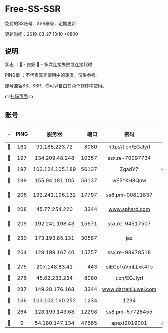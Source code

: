 # Free-SS-SSR

免费的SS账号、SSR账号，定期更新

更新时间：2019-03-27 13:10 +0800

## 说明

状态     ：🙂 - 良好 🙁 - 多次连接失败或连接超时

PING值   ：不代表真实使用中的速度，仅供参考。

账号兼容SS、SSR，你可以自由在两个软件中使用。

👉[扫码页面](https://liesauer.github.io/Free-SS-SSR/)👈

## 账号

|-|PING|服务器|端口|密码|加密方式|区域|
|:----:|:----:|:-----:|-----:|:----:|:----:|:----:|
|🙂|161|91.188.223.72|8080|http://t.cn/EGJIyrl|rc4-md5|RU|
|🙂|197|134.209.48.248|10357|ssx.re-70097734|aes-256-cfb|US|
|🙂|197|103.124.105.189|56137|ZqadY7|chacha20|US|
|🙂|199|155.94.181.105|56137|wE5^XH8Quw|aes-256-cfb|US|
|🙂|206|192.241.196.132|17797|ss8.pm-00811837|aes-256-cfb|US|
|🙂|208|45.77.254.220|3344|www.sphard.com|aes-256-cfb|SG|
|🙂|209|192.241.198.43|15671|ssx.re-94517507|aes-256-cfb|US|
|🙂|230|173.193.85.131|30587|jaz|aes-256-cfb|US|
|🙂|264|128.199.167.40|15757|ssx.re-98978518|aes-256-cfb|SG|
|🙂|275|207.148.83.41|443|oiECpTuVmLLxk4Ts|aes-256-cfb|AU|
|🙂|276|45.62.233.234|8080|t.cn/EGJIyrl|rc4-md5|CA|
|🙂|287|149.28.176.168|3344|www.darrenliuwei.com|aes-256-cfb|AU|
|🙂|166|103.102.160.252|1234|1234|rc4-md5|JP|
|🙂|264|128.199.143.68|12298|ss8.pm-57728455|aes-256-cfb|SG|
|🙁|0|54.180.147.134|47665|apext2019001|chacha20|KR|
